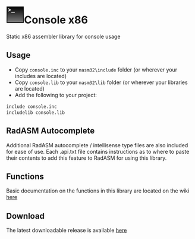 # ![](../../assets/Console.png)Console x86

Static x86 assembler library for console usage

## Usage

* Copy `console.inc` to your `masm32\include` folder (or wherever your includes are located)
* Copy `console.lib` to your `masm32\lib` folder (or wherever your libraries are located)
* Add the following to your project:
```assembly
include console.inc
includelib console.lib
```

## RadASM Autocomplete
Additional RadASM autocomplete / intellisense type files are also included for ease of use. Each .api.txt file contains instructions as to where to paste their contents to add this feature to RadASM for using this library.

## Functions

Basic documentation on the functions in this library are located on the wiki [here](https://github.com/mrfearless/libraries/wiki/Console-x86-Functions)

## Download

The latest downloadable release is available [here](https://github.com/mrfearless/libraries/blob/master/releases/Console_x86.zip?raw=true)